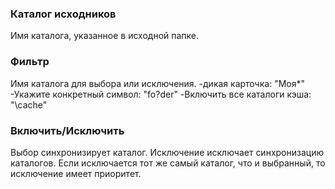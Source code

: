 ### Каталог исходников

Имя каталога, указанное в исходной папке.

### Фильтр

Имя каталога для выбора или исключения. 
-дикая карточка: \"Моя*\"
-Укажите конкретный символ: \"fo?der\"
-Включить все каталоги кэша: \"\\cache\"

### Включить/Исключить

Выбор синхронизирует каталог. Исключение исключает синхронизацию каталогов. Если исключается тот же самый каталог, что и выбранный, то исключение имеет приоритет.